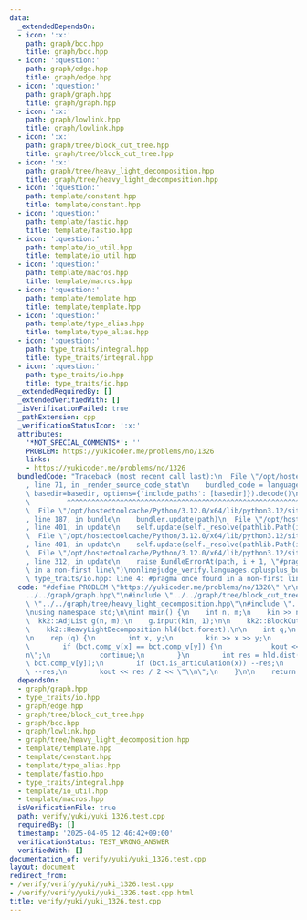 ```yaml
---
data:
  _extendedDependsOn:
  - icon: ':x:'
    path: graph/bcc.hpp
    title: graph/bcc.hpp
  - icon: ':question:'
    path: graph/edge.hpp
    title: graph/edge.hpp
  - icon: ':question:'
    path: graph/graph.hpp
    title: graph/graph.hpp
  - icon: ':x:'
    path: graph/lowlink.hpp
    title: graph/lowlink.hpp
  - icon: ':x:'
    path: graph/tree/block_cut_tree.hpp
    title: graph/tree/block_cut_tree.hpp
  - icon: ':x:'
    path: graph/tree/heavy_light_decomposition.hpp
    title: graph/tree/heavy_light_decomposition.hpp
  - icon: ':question:'
    path: template/constant.hpp
    title: template/constant.hpp
  - icon: ':question:'
    path: template/fastio.hpp
    title: template/fastio.hpp
  - icon: ':question:'
    path: template/io_util.hpp
    title: template/io_util.hpp
  - icon: ':question:'
    path: template/macros.hpp
    title: template/macros.hpp
  - icon: ':question:'
    path: template/template.hpp
    title: template/template.hpp
  - icon: ':question:'
    path: template/type_alias.hpp
    title: template/type_alias.hpp
  - icon: ':question:'
    path: type_traits/integral.hpp
    title: type_traits/integral.hpp
  - icon: ':question:'
    path: type_traits/io.hpp
    title: type_traits/io.hpp
  _extendedRequiredBy: []
  _extendedVerifiedWith: []
  _isVerificationFailed: true
  _pathExtension: cpp
  _verificationStatusIcon: ':x:'
  attributes:
    '*NOT_SPECIAL_COMMENTS*': ''
    PROBLEM: https://yukicoder.me/problems/no/1326
    links:
    - https://yukicoder.me/problems/no/1326
  bundledCode: "Traceback (most recent call last):\n  File \"/opt/hostedtoolcache/Python/3.12.0/x64/lib/python3.12/site-packages/onlinejudge_verify/documentation/build.py\"\
    , line 71, in _render_source_code_stat\n    bundled_code = language.bundle(stat.path,\
    \ basedir=basedir, options={'include_paths': [basedir]}).decode()\n          \
    \         ^^^^^^^^^^^^^^^^^^^^^^^^^^^^^^^^^^^^^^^^^^^^^^^^^^^^^^^^^^^^^^^^^^^^^^^^^^^^^^^^^\n\
    \  File \"/opt/hostedtoolcache/Python/3.12.0/x64/lib/python3.12/site-packages/onlinejudge_verify/languages/cplusplus.py\"\
    , line 187, in bundle\n    bundler.update(path)\n  File \"/opt/hostedtoolcache/Python/3.12.0/x64/lib/python3.12/site-packages/onlinejudge_verify/languages/cplusplus_bundle.py\"\
    , line 401, in update\n    self.update(self._resolve(pathlib.Path(included), included_from=path))\n\
    \  File \"/opt/hostedtoolcache/Python/3.12.0/x64/lib/python3.12/site-packages/onlinejudge_verify/languages/cplusplus_bundle.py\"\
    , line 401, in update\n    self.update(self._resolve(pathlib.Path(included), included_from=path))\n\
    \  File \"/opt/hostedtoolcache/Python/3.12.0/x64/lib/python3.12/site-packages/onlinejudge_verify/languages/cplusplus_bundle.py\"\
    , line 312, in update\n    raise BundleErrorAt(path, i + 1, \"#pragma once found\
    \ in a non-first line\")\nonlinejudge_verify.languages.cplusplus_bundle.BundleErrorAt:\
    \ type_traits/io.hpp: line 4: #pragma once found in a non-first line\n"
  code: "#define PROBLEM \"https://yukicoder.me/problems/no/1326\" \n\n#include \"\
    ../../graph/graph.hpp\"\n#include \"../../graph/tree/block_cut_tree.hpp\"\n#include\
    \ \"../../graph/tree/heavy_light_decomposition.hpp\"\n#include \"../../template/template.hpp\"\
    \nusing namespace std;\n\nint main() {\n    int n, m;\n    kin >> n >> m;\n  \
    \  kk2::AdjList g(n, m);\n    g.input(kin, 1);\n\n    kk2::BlockCutTree bct(g);\n\
    \    kk2::HeavyLightDecomposition hld(bct.forest);\n\n    int q;\n    kin >> q;\n\
    \n    rep (q) {\n        int x, y;\n        kin >> x >> y;\n        --x, --y;\n\
    \        if (bct.comp_v[x] == bct.comp_v[y]) {\n            kout << 0 << \"\\\
    n\";\n            continue;\n        }\n        int res = hld.dist(bct.comp_v[x],\
    \ bct.comp_v[y]);\n        if (bct.is_articulation(x)) --res;\n        if (bct.is_articulation(y))\
    \ --res;\n        kout << res / 2 << \"\\n\";\n    }\n\n    return 0;\n}\n"
  dependsOn:
  - graph/graph.hpp
  - type_traits/io.hpp
  - graph/edge.hpp
  - graph/tree/block_cut_tree.hpp
  - graph/bcc.hpp
  - graph/lowlink.hpp
  - graph/tree/heavy_light_decomposition.hpp
  - template/template.hpp
  - template/constant.hpp
  - template/type_alias.hpp
  - template/fastio.hpp
  - type_traits/integral.hpp
  - template/io_util.hpp
  - template/macros.hpp
  isVerificationFile: true
  path: verify/yuki/yuki_1326.test.cpp
  requiredBy: []
  timestamp: '2025-04-05 12:46:42+09:00'
  verificationStatus: TEST_WRONG_ANSWER
  verifiedWith: []
documentation_of: verify/yuki/yuki_1326.test.cpp
layout: document
redirect_from:
- /verify/verify/yuki/yuki_1326.test.cpp
- /verify/verify/yuki/yuki_1326.test.cpp.html
title: verify/yuki/yuki_1326.test.cpp
---
```

